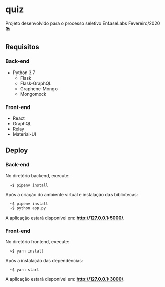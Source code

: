 # quiz
Projeto desenvolvido para o processo seletivo EnfaseLabs Fevereiro/2020 📚

## Requisitos

### Back-end
* Python 3.7
  * Flask
  * Flask-GraphQL
  * Graphene-Mongo
  * Mongomock

### Front-end
* React
* GraphQL
* Relay
* Material-UI

## Deploy

### Back-end

No diretório backend, execute: 
```
  ~$ pipenv install
```

Após a criação do ambiente virtual e instalação das bibliotecas:
```
  ~$ pipenv install
  ~$ python app.py 
```

A aplicação estará disponível em: __http://127.0.0.1:5000/__.


### Front-end

No diretório frontend, execute: 
```
  ~$ yarn install
```

Após a instalação das dependências:
```
  ~$ yarn start
```

A aplicação estará disponível em: __http://127.0.0.1:3000/__.
